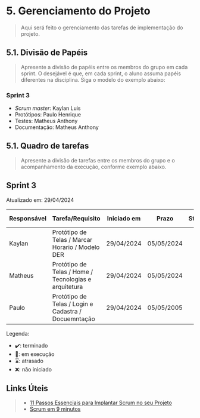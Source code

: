 # 5. Gerenciamento do Projeto

> Aqui será feito o gerenciamento das tarefas de implementação do projeto.

## 5.1. Divisão de Papéis

> Apresente a divisão de papéis entre os membros do grupo em cada sprint. O desejável é que, em cada sprint, o aluno assuma papéis diferentes na disciplina. Siga o modelo do exemplo abaixo:

### Sprint 3
- _Scrum master_: Kaylan Luis
- Protótipos: Paulo Henrique
- Testes: Matheus Anthony
- Documentação: Matheus Anthony

## 5.1. Quadro de tarefas

> Apresente a divisão de tarefas entre os membros do grupo e o acompanhamento da execução, conforme exemplo abaixo.

## Sprint 3

Atualizado em: 29/04/2024

| Responsável   | Tarefa/Requisito | Iniciado em    | Prazo      | Status | Terminado em    |
| :----         |    :----         |      :----:    | :----:     | :----: | :----:          |
| Kaylan        | Protótipo de Telas / Marcar Horario / Modelo DER| 29/04/2024   | 05/05/2024 |   📝   |      |
| Matheus       | Protótipo de Telas / Home / Tecnologias e arquitetura  | 29/04/2024   | 05/05/2024 |   📝   |      |
| Paulo         | Protótipo de Telas / Login e Cadastra / Docuemntação | 29/04/2024   | 05/05/2005 |   📝   |      |

Legenda:
- ✔️: terminado
- 📝: em execução
- ⌛: atrasado
- ❌: não iniciado



## Links Úteis
> - [11 Passos Essenciais para Implantar Scrum no seu Projeto](https://mindmaster.com.br/scrum-11-passos/)
> - [Scrum em 9 minutos](https://www.youtube.com/watch?v=XfvQWnRgxG0)


